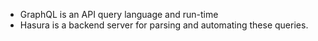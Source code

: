 - GraphQL is an API query language and run-time
- Hasura is a backend server for parsing and automating these queries.